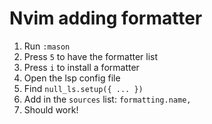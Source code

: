 # Nvim adding formatter

1. Run `:mason`
2. Press `5` to have the formatter list
3. Press `i` to install a formatter
4. Open the lsp config file
5. Find `null_ls.setup({ ... })`
6. Add in the `sources` list: `formatting.name,`
7. Should work!

